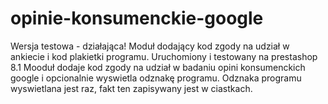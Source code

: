 # opinie-konsumenckie-google
Wersja testowa - działająca!
Moduł dodający kod zgody na udział w ankiecie i kod plakietki programu.
Uruchomiony i testowany na prestashop 8.1
Mooduł dodaje kod zgody na udział w badaniu opini konsumenckich google i opcionalnie wyswietla odznakę programu.
Odznaka programu wyswietlana jest raz, fakt ten zapisywany jest w ciastkach.
